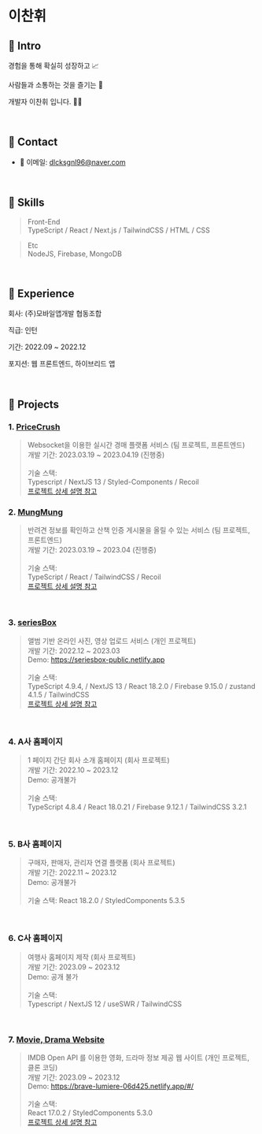# 이찬휘

## 📌 Intro

경험을 통해 확실히 성장하고 📈

사람들과 소통하는 것을 즐기는 🤲

개발자 이찬휘 입니다. 🧑‍💻

</br>

## 📌 Contact

- 📧 이메일: dlcksgnl96@naver.com

</br>

## 📌 Skills
> Front-End </br>
> TypeScript / React / Next.js / TailwindCSS / HTML / CSS </br>

> Etc </br>
> NodeJS, Firebase, MongoDB
          

</br>

## 📌 Experience

회사: (주)모바일앱개발 협동조합

직급: 인턴

기간: 2022.09 ~ 2022.12

포지션: 웹 프론트엔드, 하이브리드 앱

</br>

## 📌 Projects

### 1. [PriceCrush](https://github.com/PriceCrush/PriceCrush---Client)  


> Websocket을 이용한 실시간 경매 플랫폼 서비스 (팀 프로젝트, 프론트엔드) </br>
> 개발 기간: 2023.03.19 ~ 2023.04.19 (진행중) </br>
> </br>
> 기술 스택:  </br>
> Typescript / NextJS 13 / Styled-Components / Recoil  
> [프로젝트 상세 설명 참고](https://github.com/PriceCrush/PriceCrush---Client)

### 2.  [MungMung](https://github.com/MungMungSideProject/mung_front)

> 반려견 정보를 확인하고 산책 인증 게시물을 올릴 수 있는 서비스 (팀 프로젝트, 프론트엔드) </br>
> 개발 기간: 2023.03.19 ~ 2023.04 (진행중) </br>
> </br>
> 기술 스택: </br>
> TypeScript / React / TailwindCSS / Recoil </br>
> [프로젝트 상세 설명 참고](https://github.com/MungMungSideProject/mung_front)

</br>

### 3.  [seriesBox](https://github.com/Strongorange/SeriesBox)

> 앨범 기반 온라인 사진, 영상 업로드 서비스 (개인 프로젝트) </br>
> 개발 기간: 2022.12 ~ 2023.03 </br>
> Demo: https://seriesbox-public.netlify.app </br>
> </br>
> 기술 스택: </br>
> TypeScript 4.9.4, / NextJS 13 / React 18.2.0 / Firebase 9.15.0 / zustand 4.1.5 / TailwindCSS </br>
> [프로젝트 상세 설명 참고](https://github.com/Strongorange/SeriesBox)

</br>

### 4.  A사 홈페이지

> 1 페이지 간단 회사 소개 홈페이지 (회사 프로젝트) </br>
> 개발 기간: 2022.10 ~ 2023.12 </br>
> Demo: 공개불가 </br>
> </br>
> 기술 스택: </br>
> TypeScript 4.8.4 / React 18.0.21 / Firebase 9.12.1 / TailwindCSS 3.2.1

</br>

### 5.  B사 홈페이지

> 구매자, 판매자, 관리자 연결 플랫폼 (회사 프로젝트) </br>
> 개발 기간: 2022.11 ~ 2023.12 </br>
> Demo: 공개불가 </br>
> </br>
> 기술 스택: 
> React 18.2.0 /  StyledComponents 5.3.5
> 
</br>

### 6.  C사 홈페이지

> 여행사 홈페이지 제작 (회사 프로젝트) </br>
> 개발 기간: 2023.09 ~ 2023.12 </br>
> Demo: 공개 불가 </br>
> </br>
> 기술 스택: </br>
> Typescript / NextJS 12 / useSWR / TailwindCSS 

</br>
 
### 7. [Movie, Drama Website](https://github.com/Strongorange/popcorn)

> IMDB Open API 를 이용한 영화, 드라마 정보 제공 웹 사이트 (개인 프로젝트, 클론 코딩)</br>
> 개발 기간: 2023.09 ~ 2023.12 </br>
> Demo: https://brave-lumiere-06d425.netlify.app/#/ </br>
> </br>
> 기술 스택: </br>
> React 17.0.2 / StyledComponents 5.3.0 </br>
> [프로젝트 상세 설명 참고](https://github.com/Strongorange/popcorn)

</br>

